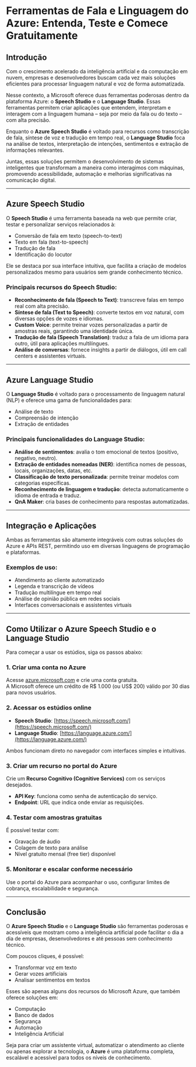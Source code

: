 # Ferramentas de Fala e Linguagem do Azure: Entenda, Teste e Comece Gratuitamente

## Introdução

Com o crescimento acelerado da inteligência artificial e da computação em nuvem, empresas e desenvolvedores buscam cada vez mais soluções eficientes para processar linguagem natural e voz de forma automatizada.

Nesse contexto, a Microsoft oferece duas ferramentas poderosas dentro da plataforma Azure: o **Speech Studio** e o **Language Studio**. Essas ferramentas permitem criar aplicações que entendem, interpretam e interagem com a linguagem humana – seja por meio da fala ou do texto – com alta precisão.

Enquanto o **Azure Speech Studio** é voltado para recursos como transcrição de fala, síntese de voz e tradução em tempo real, o **Language Studio** foca na análise de textos, interpretação de intenções, sentimentos e extração de informações relevantes.

Juntas, essas soluções permitem o desenvolvimento de sistemas inteligentes que transformam a maneira como interagimos com máquinas, promovendo acessibilidade, automação e melhorias significativas na comunicação digital.

---

## Azure Speech Studio

O **Speech Studio** é uma ferramenta baseada na web que permite criar, testar e personalizar serviços relacionados à:

- Conversão de fala em texto (speech-to-text)
- Texto em fala (text-to-speech)
- Tradução de fala
- Identificação do locutor

Ele se destaca por sua interface intuitiva, que facilita a criação de modelos personalizados mesmo para usuários sem grande conhecimento técnico.

### Principais recursos do Speech Studio:

- **Reconhecimento de fala (Speech to Text)**: transcreve falas em tempo real com alta precisão.
- **Síntese de fala (Text to Speech)**: converte textos em voz natural, com diversas opções de vozes e idiomas.
- **Custom Voice**: permite treinar vozes personalizadas a partir de amostras reais, garantindo uma identidade única.
- **Tradução de fala (Speech Translation)**: traduz a fala de um idioma para outro, útil para aplicações multilíngues.
- **Análise de conversas**: fornece insights a partir de diálogos, útil em call centers e assistentes virtuais.

---

## Azure Language Studio

O **Language Studio** é voltado para o processamento de linguagem natural (NLP) e oferece uma gama de funcionalidades para:

- Análise de texto
- Compreensão de intenção
- Extração de entidades

### Principais funcionalidades do Language Studio:

- **Análise de sentimentos**: avalia o tom emocional de textos (positivo, negativo, neutro).
- **Extração de entidades nomeadas (NER)**: identifica nomes de pessoas, locais, organizações, datas, etc.
- **Classificação de texto personalizada**: permite treinar modelos com categorias específicas.
- **Reconhecimento de linguagem e tradução**: detecta automaticamente o idioma de entrada e traduz.
- **QnA Maker**: cria bases de conhecimento para respostas automatizadas.

---

## Integração e Aplicações

Ambas as ferramentas são altamente integráveis com outras soluções do Azure e APIs REST, permitindo uso em diversas linguagens de programação e plataformas.

### Exemplos de uso:

- Atendimento ao cliente automatizado
- Legenda e transcrição de vídeos
- Tradução multilíngue em tempo real
- Análise de opinião pública em redes sociais
- Interfaces conversacionais e assistentes virtuais

---

## Como Utilizar o Azure Speech Studio e o Language Studio

Para começar a usar os estúdios, siga os passos abaixo:

### 1. Criar uma conta no Azure

Acesse [azure.microsoft.com](https://azure.microsoft.com) e crie uma conta gratuita.  
A Microsoft oferece um crédito de R$ 1.000 (ou US$ 200) válido por 30 dias para novos usuários.

### 2. Acessar os estúdios online

- **Speech Studio**: [https://speech.microsoft.com/](https://speech.microsoft.com/)
- **Language Studio**: [https://language.azure.com/](https://language.azure.com/)

Ambos funcionam direto no navegador com interfaces simples e intuitivas.

### 3. Criar um recurso no portal do Azure

Crie um **Recurso Cognitivo (Cognitive Services)** com os serviços desejados.

- **API Key**: funciona como senha de autenticação do serviço.
- **Endpoint**: URL que indica onde enviar as requisições.

### 4. Testar com amostras gratuitas

É possível testar com:

- Gravação de áudio
- Colagem de texto para análise
- Nível gratuito mensal (free tier) disponível

### 5. Monitorar e escalar conforme necessário

Use o portal do Azure para acompanhar o uso, configurar limites de cobrança, escalabilidade e segurança.

---

## Conclusão

O **Azure Speech Studio** e o **Language Studio** são ferramentas poderosas e acessíveis que mostram como a inteligência artificial pode facilitar o dia a dia de empresas, desenvolvedores e até pessoas sem conhecimento técnico.

Com poucos cliques, é possível:

- Transformar voz em texto
- Gerar vozes artificiais
- Analisar sentimentos em textos

Esses são apenas alguns dos recursos do Microsoft Azure, que também oferece soluções em:

- Computação
- Banco de dados
- Segurança
- Automação
- Inteligência Artificial

Seja para criar um assistente virtual, automatizar o atendimento ao cliente ou apenas explorar a tecnologia, o **Azure** é uma plataforma completa, escalável e acessível para todos os níveis de conhecimento.
